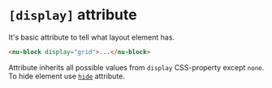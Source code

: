 # `[display]` attribute

It's basic attribute to tell what layout element has.

```html
<nu-block display="grid">...</nu-block>
``` 

Attribute inherits all possible values from `display` CSS-property except `none`. To hide element use [`hide`](./hide.md) attribute.
